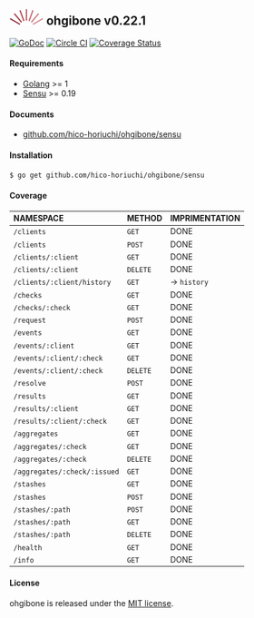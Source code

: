 ## <img src="https://raw.githubusercontent.com/hico-horiuchi/ohgibone/master/logo.png" alt="logo.png" width="60" height="29"> ohgibone v0.22.1

[![GoDoc](https://godoc.org/github.com/hico-horiuchi/ohgibone/sensu?status.svg)](https://godoc.org/github.com/hico-horiuchi/ohgibone/sensu) [![Circle CI](https://circleci.com/gh/hico-horiuchi/ohgibone.svg?style=shield)](https://circleci.com/gh/hico-horiuchi/ohgibone) [![Coverage Status](https://coveralls.io/repos/github/hico-horiuchi/ohgibone/badge.svg)](https://coveralls.io/github/hico-horiuchi/ohgibone)

#### Requirements

  - [Golang](https://golang.org/) >= 1
  - [Sensu](http://sensuapp.org/) >= 0.19

#### Documents

  - [github.com/hico-horiuchi/ohgibone/sensu](http://godoc.org/github.com/hico-horiuchi/ohgibone/sensu) 

#### Installation

    $ go get github.com/hico-horiuchi/ohgibone/sensu

#### Coverage

| NAMESPACE                    | METHOD   | IMPRIMENTATION |
|:-----------------------------|:---------|:---------------|
| `/clients`                   | `GET`    | DONE           |
| `/clients`                   | `POST`   | DONE           |
| `/clients/:client`           | `GET`    | DONE           |
| `/clients/:client`           | `DELETE` | DONE           |
| `/clients/:client/history`   | `GET`    | -> `history`   |
| `/checks`                    | `GET`    | DONE           |
| `/checks/:check`             | `GET`    | DONE           |
| `/request`                   | `POST`   | DONE           |
| `/events`                    | `GET`    | DONE           |
| `/events/:client`            | `GET`    | DONE           |
| `/events/:client/:check`     | `GET`    | DONE           |
| `/events/:client/:check`     | `DELETE` | DONE           |
| `/resolve`                   | `POST`   | DONE           |
| `/results`                   | `GET`    | DONE           |
| `/results/:client`           | `GET`    | DONE           |
| `/results/:client/:check`    | `GET`    | DONE           |
| `/aggregates`                | `GET`    | DONE           |
| `/aggregates/:check`         | `GET`    | DONE           |
| `/aggregates/:check`         | `DELETE` | DONE           |
| `/aggregates/:check/:issued` | `GET`    | DONE           |
| `/stashes`                   | `GET`    | DONE           |
| `/stashes`                   | `POST`   | DONE           |
| `/stashes/:path`             | `POST`   | DONE           |
| `/stashes/:path`             | `GET`    | DONE           |
| `/stashes/:path`             | `DELETE` | DONE           |
| `/health`                    | `GET`    | DONE           |
| `/info`                      | `GET`    | DONE           |

#### License

ohgibone is released under the [MIT license](https://raw.githubusercontent.com/hico-horiuchi/ohgibone/master/LICENSE).
